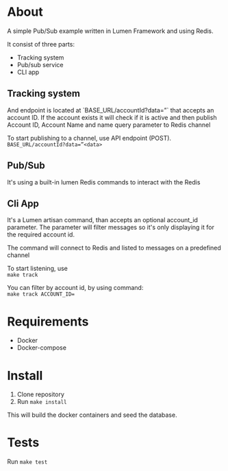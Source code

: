 # About
A simple Pub/Sub example written in Lumen Framework and using Redis.

It consist of three parts:
  - Tracking system
  - Pub/sub service
  - CLI app

## Tracking system
<p>And endpoint is located at `BASE_URL/accountId?data=”<data>` that accepts an account ID. If the account exists it will check if it is active and then publish Account ID, Account Name and name query parameter to Redis channel</p>

To start publishing to a channel, use API endpoint (POST).
`BASE_URL/accountId?data=”<data>`

## Pub/Sub
<p>It's using a built-in lumen Redis commands to interact with the Redis</p>

## Cli App
<p>It's a Lumen artisan command, than accepts an optional account_id parameter. The parameter will filter messages so it's only displaying it for the required account id.</p>
<p> The command will connect to Redis and listed to messages on a predefined channel</p>

To start listening, use <br>
`make track`

You can filter by account id, by using command: <br>
`make track ACCOUNT_ID=`

# Requirements
 - Docker
 - Docker-compose

# Install

1. Clone repository
2. Run `make install`

This will build the docker containers and seed the database.

# Tests
Run `make test`

